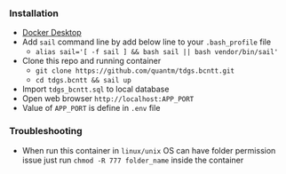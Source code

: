 ### Installation
- [Docker Desktop](https://www.docker.com/products/docker-desktop)
- Add `sail` command line by add below line to your `.bash_profile` file
  - `alias sail='[ -f sail ] && bash sail || bash vendor/bin/sail'`
- Clone this repo and running container 
  - `git clone https://github.com/quantm/tdgs.bcntt.git`
  - `cd tdgs.bcntt && sail up`
- Import `tdgs_bcntt.sql` to local database
- Open web browser `http://localhost:APP_PORT`
- Value of `APP_PORT` is define in `.env` file
### Troubleshooting
- When run this container in `linux/unix` OS can have folder permission issue just run `chmod -R 777 folder_name` inside the container
